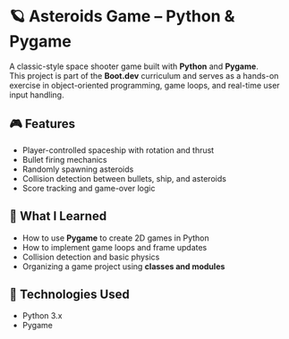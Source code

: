 # 🪐 Asteroids Game – Python & Pygame

A classic-style space shooter game built with **Python** and **Pygame**.  
This project is part of the **Boot.dev** curriculum and serves as a hands-on exercise in object-oriented programming, game loops, and real-time user input handling.

## 🎮 Features

- Player-controlled spaceship with rotation and thrust
- Bullet firing mechanics
- Randomly spawning asteroids
- Collision detection between bullets, ship, and asteroids
- Score tracking and game-over logic

## 🧠 What I Learned

- How to use **Pygame** to create 2D games in Python
- How to implement game loops and frame updates
- Collision detection and basic physics
- Organizing a game project using **classes and modules**

## 🚀 Technologies Used

- Python 3.x
- Pygame